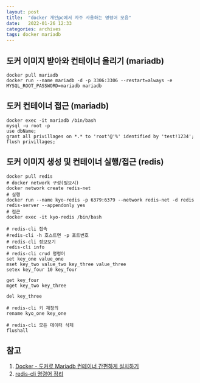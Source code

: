 ```yaml
---
layout: post
title:  "docker 개인pc에서 자주 사용하는 명령어 모음"
date:   2022-01-26 12:33
categories: archives
tags: docker mariadb
---
```


## 도커 이미지 받아와 컨테이너 올리기 (mariadb)
```shell
docker pull mariadb
docker run --name mariadb -d -p 3306:3306 --restart=always -e MYSQL_ROOT_PASSWORD=mariadb mariadb
```

## 도커 컨테이너 접근 (mariadb)
```shell
docker exec -it mariadb /bin/bash
mysql -u root -p
use dbName;
grant all privillages on *.* to 'root'@'%' identified by 'test!1234';
flush privillages;
```

## 도커 이미지 생성 및 컨테이너 실행/접근 (redis)
```shell
docker pull redis
# docker network 구성(필요시)
docker network create redis-net
# 실행
docker run --name kyo-redis -p 6379:6379 --network redis-net -d redis redis-server --appendonly yes
# 접근
docker exec -it kyo-redis /bin/bash

# redis-cli 접속
#redis-cli -h 호스트면 -p 포트번호
# redis-cli 정보보기
redis-cli info
# redis-cli crud 명령어
set key_one value_one
mset key_two value_two key_three value_three
setex key_four 10 key_four

get key_four
mget key_two key_three 

del key_three

# redis-cli 키 재정의
rename kyo_one key_one

# redis-cli 모든 데이터 삭제
flushall
```



## 참고
1. [Docker - 도커로 Mariadb 컨테이너 간편하게 설치하기](https://7942yongdae.tistory.com/130)
2. [redis-cli 명령어 정리](https://freeblogger.tistory.com/10)

